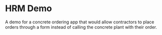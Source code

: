 # HRM Demo
A demo for a concrete ordering app that would allow contractors to place orders through a form instead of calling the concrete plant with their order.
